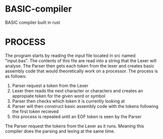 # BASIC-compiler
BASIC compiler built in rust

# PROCESS
The program starts by reading the input file located in src named "input.bas". The contents of this file are read into a string that the Lexer will analyse. The Parser then gets each token from the lexer and creates basic assembly code that would theoretically work on a processor. The process is as follows:

1. Parser request a token from the Lexer
2. Lexer then reads the next character or characters and creates an appropiate token for the given word or symbol
3. Parser then checks which token it is currently looking at
4. Parser will then construct basic assembly code with the tokens following the first token recieved
5. this process is repeated until an EOF token is seen by the Parser

The Parser request the tokens from the Lexer as it runs. Meaning this compiler does the parsing and lexing at the same time.

